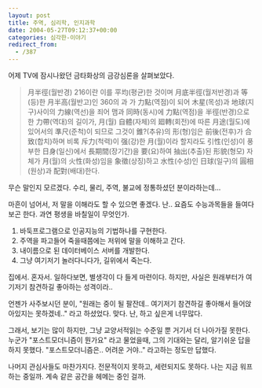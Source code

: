 ```yaml
---
layout: post
title: 주역, 심리학, 인지과학
date: 2004-05-27T09:12:37+00:00
categories: 심각한-이야기
redirect_from:
  - /387
---
```


어제 TV에 잠시나왔던 금타화상의 금강심론을 살펴보았다.

> 月半徑(월반경) 216이란 이를 平均(평균)한 것이며 月底半徑(월저반경)과 等(등)한 月半高(월반고)인 360의 과 가 力點(역점)이 되어 木星(목성)과 地球(지구)사이의 力線(역선)을 죄어 맴과 同時(동시)에 力點(역점)을 半徑(반경)으로 한 力帶(역대)의 길이가, 月(월) 自體(자체)의 廻轉(회전)에 따른 月途(월도)에 있어서의 準尺(준척)이 되므로 그것이 錐?(추유)의 形(형)임은 前後(전후)가 合致(합치)하며 비록 斥力(척력)이 强(강)한 月(월)이라 할지라도 引性(인성)이 풍부한 日身(일신)에서 長期間(장기간)을 要(요)하여 抽出(추출)된 形貌(형모) 자체가 月(월)의 火性(화성)임을 象徵(상징)하고 水性(수성)인 日球(일구)의 圓相(원상)과 配對(배대)한다.

무슨 말인지 모르겠다. 수리, 물리, 주역, 불교에 정통하셨던 분이라하는데...

마흔이 넘어서, 저 말을 이해라도 할 수 있으면 좋겠다. 난.. 요즘도 수능과목들을 들여다보곤 한다. 과연 평생을 바칠일이 무엇인가.

<ol>

<li>바둑프로그램으로 인공지능의 기법하나를 구현한다.</li>

<li>주역을 파고들어 죽을때쯤에는 저위에 말을 이해하고 간다.</li>

<li>내이름으로 된 데이터베이스 서버를 개발한다.</li>

<li>그냥 여기저기 놀러다니다가, 길위에서 죽는다.</li>

</ol>

집에서. 혼자서. 일하다보면, 별생각이 다 들게 마련이다. 하지만, 사실은 원래부터가 여기저기 참견하길 좋아하는 성격이라..

언젠가 사주보시던 분이, "원래는 중이 될 팔잔데.. 여기저기 참견하길 좋아해서 들어앉아있지는 못하겠네.." 라고 하셨었다. 맞다. 난, 하고 싶은게 너무많다.

그래서, 보기는 많이 하지만, 그냥 교양서적읽는 수준일 뿐 거기서 더 나아가질 못한다. 누군가 "포스트모더니즘이 뭔가요" 라고 물었을때, 그의 기대와는 달리, 알기쉬운 답을 하지 못했다. "포스트모더니즘은.. 어려운 거야.." 라고하는 정도만 답했다.

나머지 관심사들도 마찬가지다. 전문적이지 못하고, 세련되지도 못하다. 나는 지금 워프하는 중일까. 계속 같은 공간을 헤메는 중인 걸까.
<div id=comments>
</div>
